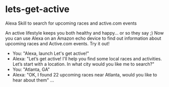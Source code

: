 # lets-get-active
Alexa Skill to search for upcoming races and active.com events

An active lifestyle keeps you both healthy and happy... or so they say ;)
Now you can use Alexa on an Amazon echo device to find out information about upcoming races and Active.com events. Try it out! 

* You: "Alexa, launch Let's get active!"
* Alexa: "Let’s get active! I'll help you find some local races and activities. Let’s start with a location. In what city would you like me to search?"
* You: "Atlanta, GA"
* Alexa: "OK, I found 22 upcoming races near Atlanta, would you like to hear about them"
...

